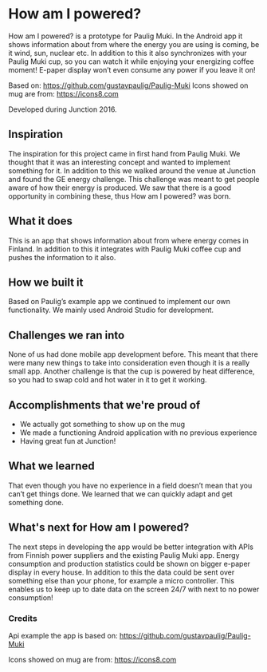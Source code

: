 # How am I powered?
How am I powered? is a prototype for Paulig Muki. In the Android app it shows information about from where the energy you are using is coming, be it wind, sun, nuclear etc. In addition to this it also synchronizes with your Paulig Muki cup, so you can watch it while enjoying your energizing coffee moment! E-paper display won’t even consume any power if you leave it on!

Based on: https://github.com/gustavpaulig/Paulig-Muki
Icons showed on mug are from: https://icons8.com

Developed during Junction 2016. 


## Inspiration
The inspiration for this project came in first hand from Paulig Muki. We thought that it was an interesting concept and wanted to implement something for it. In addition to this we walked around the venue at Junction and found the GE energy challenge. This challenge was meant to get people aware of how their energy is produced. We saw that there is a good opportunity in combining these, thus How am I powered? was born.


## What it does
This is an app that shows information about from where energy comes in Finland. In addition to this it integrates with Paulig Muki coffee cup and pushes the information to it also.


## How we built it
Based on Paulig’s example app we continued to implement our own functionality. We mainly used Android Studio for development.


## Challenges we ran into
None of us had done mobile app development before. This meant that there were many new things to take into consideration even though it is a really small app. Another challenge is that the cup is powered by heat difference, so you had to swap cold and hot water in it to get it working.


## Accomplishments that we're proud of
* We actually got something to show up on the mug
* We made a functioning Android application with no previous experience 
* Having great fun at Junction!


## What we learned
That even though you have no experience in a field doesn’t mean that you can’t get things done. We learned that we can quickly adapt and get something done.


## What's next for How am I powered?
The next steps in developing the app would be better integration with APIs from Finnish power suppliers and the existing Paulig Muki app. Energy consumption and production statistics could be shown on bigger e-paper display in every house. In addition to this the data could be sent over something else than your phone, for example a micro controller. This enables us to keep up to date data on the screen 24/7 with next to no power consumption!

### Credits

Api example the app is based on: https://github.com/gustavpaulig/Paulig-Muki

Icons showed on mug are from: https://icons8.com
